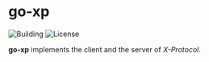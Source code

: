 # go-xp

![Building](https://img.shields.io/badge/building-passing-green.svg)
![License](https://img.shields.io/badge/license-MIT-blue.svg)

**go-xp** implements the client and the server of *X-Protocol*.
